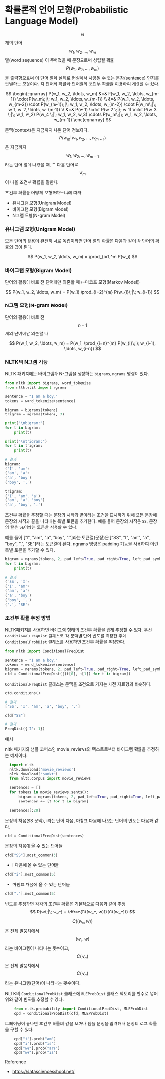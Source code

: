 <script> MathJax.Hub.Queue(["Typeset", MathJax.Hub]); </script> 

# 확률론적 언어 모형(Probabilistic Language Model)

$$m$$ 개의 단어 $$w_1, w_2, …, w_m$$ 열(word sequence) 이 주어졌을 때 문장으로써 성립될 확률 $$P(w_1, w_2, … , w_m)$$ 을 출력함으로써 이 단어 열이 실제로 현실에서 사용될 수 있는 문장(sentence) 인지를 판별하는 모형이다. 각 단어의 확률과 단어들의 조건부 확률을 이용하여 계산할 수 있다.

$$
\begin{eqnarray}
P(w_1, w_2, \ldots, w_m) &=& P(w_1, w_2, \ldots, w_{m-1}) \cdot P(w_m\;|\; w_1, w_2, \ldots, w_{m-1}) \\
&=& P(w_1, w_2, \ldots, w_{m-2}) \cdot P(w_{m-1}\;|\; w_1, w_2, \ldots, w_{m-2}) \cdot P(w_m\;|\; w_1, w_2, \ldots, w_{m-1}) \\
&=& P(w_1) \cdot P(w_2 \;|\; w_1) \cdot  P(w_3 \;|\; w_1, w_2) P(w_4 \;|\; w_1, w_2, w_3) \cdots P(w_m\;|\; w_1, w_2, \ldots, w_{m-1})
\end{eqnarray}
$$

문맥(context)은 지금까지 나온 단어 정보이다.  $$P(w_m | w_1, w_2, … , w_{m-1})$$ 은 지금까지 $$w_1, w_2, … , w_{m-1}$$ 라는 단어 열이 나왔을 때, 그 다음 단어로 $$w_m$$ 이 나올 조건부 확률을 말한다. 

조건부 확률을 어떻게 모형화하느냐에 따라
- 유니그램 모형(Unigram Model)
- 바이그램 모형(Bigram Model)
- N그램 모형(N-gram Model)

### 유니그램 모형(Unigram Model)

모든 단어의 활용이 완전히 서로 독립이라면 단어 열의 확률은 다음과 같이 각 단어의 확률의 곱이 된다. 

$$
P(w_1, w_2, \ldots, w_m) = \prod_{i=1}^m P(w_i)
$$

### 바이그램 모형(Bigram Model)

단어의 활용이 바로 전 단어에만 의존할 때 (=마코프 모형(Markov Model))

$$
P(w_1, w_2, \ldots, w_m) = P(w_1) \prod_{i=2}^{m} P(w_{i}\;|\; w_{i-1})
$$

### N그램 모형(N-gram Model)

단어의 활용이 바로 전 $$n-1$$ 개의 단어에만 의존할 때 

$$
P(w_1, w_2, \ldots, w_m) = P(w_1) \prod_{i=n}^{m} P(w_{i}\;|\; w_{i-1}, \ldots, w_{i-n})
$$

### NLTK의 N그램 기능

NLTK 패키지에는 바이그램과 N-그램을 생성하는 `bigrams`, `ngrams` 명령이 있다.

~~~python
from nltk import bigrams, word_tokenize
from nltk.util import ngrams

sentence = "I am a boy."
tokens = word_tokenize(sentence)

bigram = bigrams(tokens)
trigram = ngrams(tokens, 3)

print("\nbigram:")
for t in bigram:
    print(t)

print("\ntrigram:")
for t in trigram:
    print(t)
    
# 결과
bigram:
('I', 'am')
('am', 'a')
('a', 'boy')
('boy', '.')

trigram:
('I', 'am', 'a')
('am', 'a', 'boy')
('a', 'boy', '.')
~~~

조건부 확률을 추정할 때는 문장의 시작과 끝이라는 조건을 표시하기 위해 모든 문장에 문장의 시작과 끝을 나타내는 특별 토큰을 추가한다. 예를 들어 문장의 시작은 `SS`, 문장의 끝은 `SE`이라는 토큰을 사용할 수 있다.

예를 들어 ["I", "am", "a", "boy", "."]라는 토큰열(문장)은 ["SS", "I", "am", "a", "boy", ".", "SE"]라는 토큰열이 된다. ngrams 명령은 padding 기능을 사용하여 이런 특별 토큰을 추가할 수 있다.

~~~python
bigram = ngrams(tokens, 2, pad_left=True, pad_right=True, left_pad_symbol="SS", right_pad_symbol="SE")
for t in bigram:
    print(t)

# 결과
('SS', 'I')
('I', 'am')
('am', 'a')
('a', 'boy')
('boy', '.')
('.', 'SE')
~~~

### 조건부 확률 추정 방법

NLTK패키지를 사용하면 바이그램 형태의 조건부 확률을 쉽게 추정할 수 있다. 우선 `ConditionalFreqDist` 클래스로 각 문맥별 단어 빈도를 측정한 후에 `ConditionalProbDist` 클래스를 사용하면 조건부 확률을 추정한다.

~~~python
from nltk import ConditionalFreqDist

sentence = "I am a boy."
tokens = word_tokenize(sentence)
bigram = ngrams(tokens, 2, pad_left=True, pad_right=True, left_pad_symbol="SS", right_pad_symbol="SE")
cfd = ConditionalFreqDist([(t[0], t[1]) for t in bigram])
~~~

`ConditionalFreqDist` 클래스는 문맥을 조건으로 가지는 사전 자료형과 비슷하다.

~~~python
cfd.conditions()

# 결과
['SS', 'I', 'am', 'a', 'boy', '.']
~~~

~~~python
cfd["SS"]

# 결과
FreqDist({'I': 1})
~~~

예시

nltk 패키지의 샘플 코퍼스인 movie_reviews의 텍스트로부터 바이그램 확률을 추정하는 예제이다.

~~~python
  import nltk
  nltk.download('movie_reviews')
  nltk.download('punkt')
  from nltk.corpus import movie_reviews
  
  sentences = []
  for tokens in movie_reviews.sents():
      bigram = ngrams(tokens, 2, pad_left=True, pad_right=True, left_pad_symbol="SS", right_pad_symbol="SE")
      sentences += [t for t in bigram]
  
  sentences[:20]
~~~

문장의 처음(SS 문맥), i라는 단어 다음, 마침표 다음에 나오는 단어의 빈도는 다음과 같다.

~~~python
cfd = ConditionalFreqDist(sentences)
~~~

문장의 처음에 올 수 있는 단어들

~~~python
cfd["SS"].most_common(5)
~~~

- i 다음에 올 수 있는 단어들

~~~python
cfd["i"].most_common(5)
~~~

- 마침표 다음에 올 수 있는 단어들

~~~python
cfd["."].most_common(5)
~~~

빈도를 추정하면 각각의 조건부 확률은 기본적으로 다음과 같이 추정
$$
P(w\;|\; w_c) = \dfrac{C((w_c, w))}{C((w_c))}
$$

$$C((w_c, w))$$ 은 전체 말뭉치에서 $$(w_c, w)$$ 라는 바이그램이 나타나는 횟수이고, $$C(w_c)$$ 은 전체 말뭉치에서 $$C(w_c)$$ 라는 유니그램(단어)이 나타나는 횟수이다.

NLTK의 `ConditionalProbDist` 클래스에 `MLEProbDist` 클래스 팩토리를 인수로 넣어 위와 같이 빈도를 추정할 수 있다.

~~~python
    from nltk.probability import ConditionalProbDist, MLEProbDist
    cpd = ConditionalProbDist(cfd, MLEProbDist)
~~~

트레이닝이 끝나면 조건부 확률의 값을 보거나 샘플 문정을 입력해서 문장의 로그 확률을 구할 수 있다.

~~~python
    cpd["i"].prob("am")
    cpd["i"].prob("is")
    cpd["we"].prob("are")
    cpd["we"].prob("is")
~~~

    



Reference
- https://datascienceschool.net/